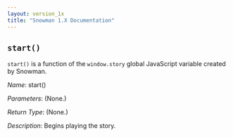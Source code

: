 ```yaml
---
layout: version_1x
title: "Snowman 1.X Documentation"
---
```


## `start()`

`start()` is a function of the `window.story` global JavaScript variable created by Snowman.

*Name*: start()

*Parameters*: (None.)

*Return Type*: (None.)

*Description*: Begins playing the story.
